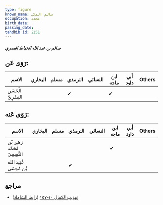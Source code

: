 ```yaml
---
type: figure
known_name: سالم المكي
occupation: محدث
birth_date:
passing_date:
tahdhib_id: 2151
---
```

##### سالم بن عبد الله الخياط البصري

## رَوَى عَن:
| الاسم               | البخاري | مسلم | الترمذي | النسائي | ابن ماجه | أبي داود | Others |
| ------------------- | ------- | ---- | ------- | ------- | -------- | -------- | ------ |
| الْحَسَن البَصْرِيّ |         |      | ✔       |         | ✔        |          |        |
## رَوَى عَنه:
| الاسم                          | البخاري | مسلم | الترمذي | النسائي | ابن ماجه | أبي داود | Others |
| ------------------------------ | ------- | ---- | ------- | ------- | -------- | -------- | ------ |
| زهير بْن مُحَمَّد التَّمِيمِيّ |         |      |         |         | ✔        |          |        |
| عُبَيد الله بْن مُوسَى         |         |      | ✔       |         |          |          |        |
## مراجع
- [تهذيب الكمال ١٠-١٥٧](obsidian://open?vault=Tahdhib-al-Kamal&file=Figures/٢١٥١-سالم%20بن%20عبد%20الله%20الخياط%20البصري) ([رابط الشاملة](https://shamela.ws/book/3722/4929))